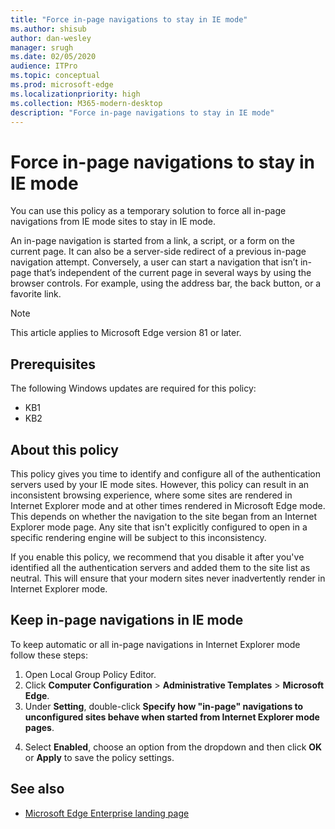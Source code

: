 ```yaml
---
title: "Force in-page navigations to stay in IE mode"
ms.author: shisub
author: dan-wesley
manager: srugh
ms.date: 02/05/2020
audience: ITPro
ms.topic: conceptual
ms.prod: microsoft-edge
ms.localizationpriority: high
ms.collection: M365-modern-desktop
description: "Force in-page navigations to stay in IE mode"
---
```


# Force in-page navigations to stay in IE mode

You can use this policy as a temporary solution to force all in-page navigations from IE mode sites to stay in IE mode.

An in-page navigation is started from a link, a script, or a form on the current page. It can also be a server-side redirect of a previous in-page navigation attempt. Conversely, a user can start a navigation that isn’t in-page that’s independent of the current page in several ways by using the browser controls. For example, using the address bar, the back button, or a favorite link.

>[!NOTE]
>This article applies to Microsoft Edge version 81 or later.

## Prerequisites

The following Windows updates are required for this policy:

- KB1
- KB2

## About this policy

This policy gives you time to identify and configure all of the authentication servers used by your IE mode sites. However, this policy can result in an inconsistent browsing experience, where some sites are rendered in Internet Explorer mode and at other times rendered in Microsoft Edge mode. This depends on whether the navigation to the site began from an Internet Explorer mode page. Any site that isn't explicitly configured to open in a specific rendering engine will be subject to this inconsistency.

If you enable this policy, we recommend that you disable it after you've identified all the authentication servers and added them to the site list as neutral. This will ensure that your modern sites never inadvertently render in Internet Explorer mode.

## Keep in-page navigations in IE mode

To keep automatic or all in-page navigations in Internet Explorer mode follow these steps:

1. Open Local Group Policy Editor.
2. Click **Computer Configuration** > **Administrative Templates** > **Microsoft Edge**.
3. Under **Setting**, double-click **Specify how "in-page" navigations to unconfigured sites behave when started from Internet Explorer mode pages**.

<!-- screen shot -->

4. Select **Enabled**, choose an option from the dropdown and then click **OK** or **Apply** to save the policy settings.

<!-- screen shot -->
## See also

- [Microsoft Edge Enterprise landing page](https://www.microsoftedgeinsider.com/enterprise)
